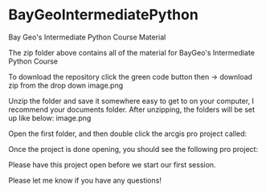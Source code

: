 # BayGeoIntermediatePython
Bay Geo's Intermediate Python Course Material

The zip folder above contains all of the material for BayGeo's Intermediate Python Course

To download the repository click the green code button then -> download zip from the drop down
image.png

Unzip the folder and save it somewhere easy to get to on your computer, I recommend your documents folder.
After unzipping, the folders will be set up like below:
image.png

Open the first folder, and then double click the arcgis pro project called: 

Once the project is done opening, you should see the following pro project:

Please have this project open before we start our first session.

Please let me know if you have any questions!

